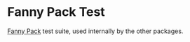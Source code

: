 # Fanny Pack Test

[Fanny Pack](https://github.com/LinusU/fanny-pack) test suite, used internally by the other packages.
